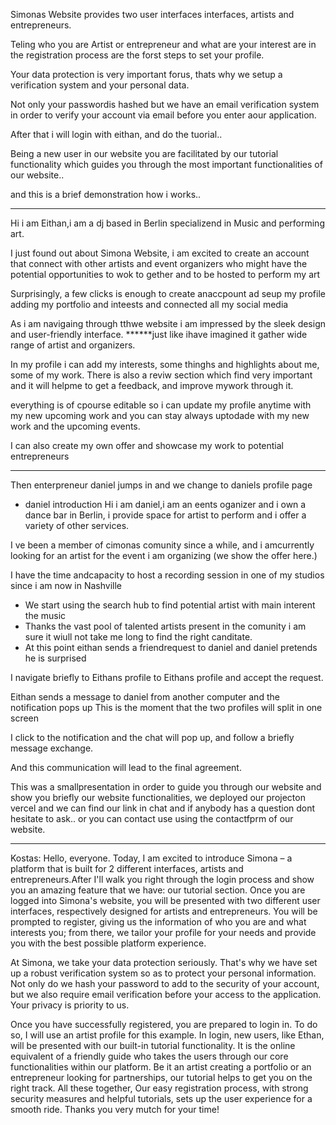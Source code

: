 Simonas Website provides two user interfaces interfaces, artists and entrepreneurs.

Teling who you are Artist or entrepreneur and what are your interest are in the registration process are the forst steps to set your profile.

Your data protection is very important forus, thats why we setup a verification system and your personal data.

Not only your passwordis hashed but we have an email verification system in order to verify your account via email before you enter aour application.

After that i will login with eithan, and do the tuorial..

Being a new user in our website you are facilitated by our tutorial functionality which guides you through the most important functionalities of our website..

and this is a brief demonstration how i works..

---

Hi i am Eithan,i am a dj based in Berlin specializend in Music and performing art.

I just found out about Simona Website, i am excited to create an account that connect with other artists and event organizers who might
have the potential opportunities to wok to gether and to be hosted to perform my art

Surprisingly, a few clicks is enough to create anaccpount ad seup my profile adding my portfolio and inteests and connected all my social media

As i am navigaing through tthwe website i am impressed by the sleek design and user-friendly interface. **\*\***just like ihave imagined it gather wide range of artist and organizers.

In my profile i can add my interests, some thinghs and highlights about me, some of my work. There is also a reviw section which find very important and it will helpme to get a feedback, and improve mywork through it.

everything is of cpourse editable so i can update my profile anytime with my new upcoming work and you can stay always uptodade with my new work and the upcoming events.

I can also create my own offer and showcase my work to potential entrepreneurs

---

Then enterpreneur daniel jumps in and we change to daniels profile page

- daniel introduction
  Hi i am daniel,i am an eents oganizer and i own a dance bar in Berlin, i provide space for artist to perform and i offer a variety of other services.

I ve been a member of cimonas comunity since a while, and i amcurrently looking for an artist for the event i am organizing (we show the offer here.)

I have the time andcapacity to host a recording session in one of my studios since i am now in Nashville

- We start using the search hub to find potential artist with main interent the music
- Thanks the vast pool of talented artists present in the comunity i am sure it wiull not take me long to find the right canditate.
- At this point eithan sends a friendrequest to daniel and daniel pretends he is surprised

I navigate briefly to Eithans profile to Eithans profile and accept the request.

Eithan sends a message to daniel from another computer and the notification pops up
This is the moment that the two profiles will split in one screen

I click to the notification and the chat will pop up, and follow a briefly message exchange.

And this communication will lead to the final agreement.

This was a smallpresentation in order to guide you through our website and show you briefly our website functionalities, we deployed our projecton vercel and we can find our link in chat and if anybody has a question dont hesitate to ask.. or you can contact use using the contactfprm of our website.

---

Kostas:
Hello, everyone. Today, I am excited to introduce Simona – a platform that is built for 2 different interfaces, artists and entrepreneurs.After I'll walk you right through the login process and show you an amazing feature that we have: our tutorial section.
Once you are logged into Simona's website, you will be presented with two different user interfaces, respectively designed for artists and entrepreneurs. You will be prompted to register, giving us the information of who you are and what interests you; from there, we tailor your profile for your needs and provide you with the best possible platform experience.

At Simona, we take your data protection seriously. That's why we have set up a robust verification system so as to protect your personal information. Not only do we hash your password to add to the security of your account, but we also require email verification before your access to the application. Your privacy is priority to us.

Once you have successfully registered, you are prepared to login in. To do so, I will use an artist profile for this example. In login, new users, like Ethan, will be presented with our built-in tutorial functionality. It is the online equivalent of a friendly guide who takes the users through our core functionalities within our platform. Be it an artist creating a portfolio or an entrepreneur looking for partnerships, our tutorial helps to get you on the right track.
All these together, Our easy registration process, with strong security measures and helpful tutorials, sets up the user experience for a smooth ride. Thanks you very mutch for your time!
